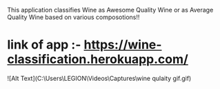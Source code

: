 This application classifies Wine as Awesome Quality Wine or as Average Quality Wine based on various composotions!!

# link of app :- https://wine-classification.herokuapp.com/

![Alt Text](C:\Users\LEGION\Videos\Captures\wine qulaity gif.gif)
